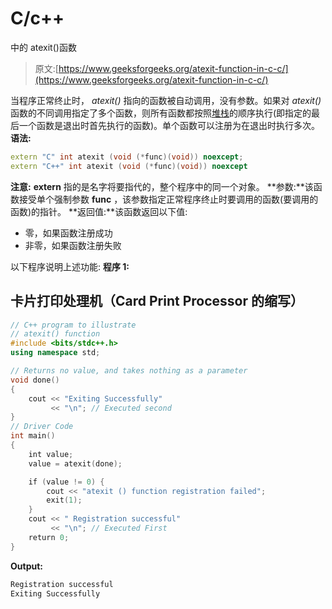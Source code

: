 # C/c++

中的 atexit()函数

> 原文:[https://www.geeksforgeeks.org/atexit-function-in-c-c/](https://www.geeksforgeeks.org/atexit-function-in-c-c/)

当程序正常终止时， *atexit()* 指向的函数被自动调用，没有参数。如果对 *atexit()* 函数的不同调用指定了多个函数，则所有函数都按照[堆栈](https://www.geeksforgeeks.org/stack-data-structure/)的顺序执行(即指定的最后一个函数是退出时首先执行的函数)。单个函数可以注册为在退出时执行多次。
**语法:**

```cpp
extern "C" int atexit (void (*func)(void)) noexcept;
extern "C++" int atexit (void (*func)(void)) noexcept
```

**注意:** **extern** 指的是名字将要指代的，整个程序中的同一个对象。
**参数:**该函数接受单个强制参数 **func** ，该参数指定正常程序终止时要调用的函数(要调用的函数)的指针。
**返回值:**该函数返回以下值:

*   零，如果函数注册成功
*   非零，如果函数注册失败

以下程序说明上述功能:
**程序 1:**

## 卡片打印处理机（Card Print Processor 的缩写）

```cpp
// C++ program to illustrate
// atexit() function
#include <bits/stdc++.h>
using namespace std;

// Returns no value, and takes nothing as a parameter
void done()
{
    cout << "Exiting Successfully"
         << "\n"; // Executed second
}
// Driver Code
int main()
{
    int value;
    value = atexit(done);

    if (value != 0) {
        cout << "atexit () function registration failed";
        exit(1);
    }
    cout << " Registration successful"
         << "\n"; // Executed First
    return 0;
}
```

**Output:** 

```cpp
Registration successful
Exiting Successfully
```